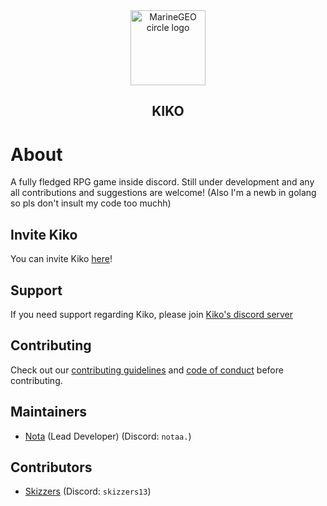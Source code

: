 <div align='center'>
  <img src="https://cdn.discordapp.com/attachments/985862565232001045/1097835302019678208/image_2.png" alt="MarineGEO circle logo" style="height: 120px; width:120px;"/>
  <h2>KIKO</h2>
</div>

# About

A fully fledged RPG game inside discord. Still under development and any all contributions and suggestions are welcome! (Also I'm a newb in golang so pls don't insult my code too muchh)

## Invite Kiko

You can invite Kiko [here](https://discord.com/api/oauth2/authorize?client_id=895136993732878376&permissions=1102464806102&scope=applications.commands%20bot)!

## Support

If you need support regarding Kiko, please join [Kiko's discord server](https://discord.gg/94v9sGDaBe)

## Contributing

Check out our [contributing guidelines](https://github.com/Nota30/Kiko/blob/main/.github/CONTRIBUTING.md) and [code of conduct](https://github.com/Nota30/Kiko/blob/main/.github/CODE_OF_CONDUCT.md) before contributing.

## Maintainers

- [Nota](https://github.com/Nota30) (Lead Developer) (Discord: `notaa.`)

## Contributors

- [Skizzers](https://github.com/Tech13-08) (Discord: `skizzers13`)
